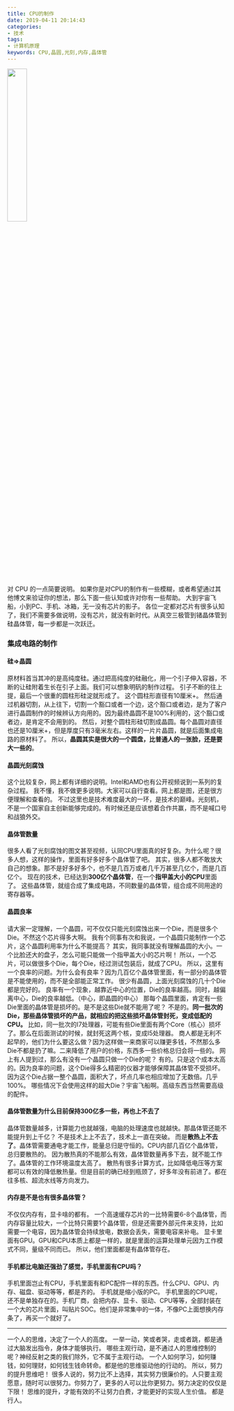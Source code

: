 ```yaml
---
title: CPU的制作
date: 2019-04-11 20:14:43
categories:
- 技术
tags:
- 计算机原理
keywords: CPU,晶圆,光刻,内存,晶体管
---
```


<img src="https://cdn.jsdelivr.net/gh/yigegongjiang/image_space@main/blog_img/202305300013497.jpg" width="30%">

对 CPU 的一点简要说明。
如果你是对CPU的制作有一些模糊，或者希望通过其他博文来验证你的想法，那么下面一些认知或许对你有一些帮助。
大到宇宙飞船，小到PC、手机、冰箱，无一没有芯片的影子。
各位一定都对芯片有很多认知了，我们不需要多做说明，没有芯片，就没有新时代。从真空三极管到锗晶体管到硅晶体管，每一步都是一次跃迁。

### 集成电路的制作

#### 硅=>晶圆
原材料首当其冲的是高纯度硅。通过把高纯度的硅融化，用一个引子伸入容器，不断的让硅附着生长在引子上面。我们可以想象明矾的制作过程。
引子不断的往上提，最后一个很重的圆柱形硅淀就形成了。
这个圆柱形直径有10厘米+。
然后通过机器切割，从上往下，切割一个豁口或者一个边，这个豁口或者边，是为了客户进行晶圆制作的时候辨认方向用的。因为最终晶圆不是100%利用的，这个豁口或者边，是肯定不会用到的。
然后，对整个圆柱形硅切割成晶圆。每个晶圆对直径也还是10厘米+，但是厚度只有3毫米左右。这样的一片片晶圆，就是后面集成电路的原材料了。
所以，**晶圆其实是很大的一个圆盘，比普通人的一张脸，还是要大一些的**。

<!-- more -->

#### 晶圆光刻腐蚀
这个比较复杂，网上都有详细的说明。Intel和AMD也有公开视频说到一系列的复杂过程。
我不懂，我不做更多说明。大家可以自行查看。网上都是图，还是很方便理解和查看的。
不过这里也是技术难度最大的一环，是技术的巅峰。光刻机，不是一个国家自主创新能够完成的。有时候还是应该想着合作共赢，而不是喊口号和战狼外交。

#### 晶体管数量
很多人看了光刻腐蚀的图文甚至视频，认同CPU里面真的好复杂。为什么呢？很多人想，这样的操作，里面有好多好多个晶体管了吧。
其实，很多人都不敢放大自己的想象。那不是好多好多个，也不是几百万或者几千万甚至几亿个，而是几百亿个。
现在的技术，已经达到**300亿个晶体管**，在一个**指甲盖大小的CPU**里面了。
这些晶体管，就组合成了集成电路，不同数量的晶体管，组合成不同用途的寄存器等。

#### 晶圆良率
请大家一定理解，一个晶圆，可不仅仅只能光刻腐蚀出来一个Die，而是很多个Die。不然这个芯片得多大啊。
我有个同事有次和我说，一个晶圆只能制作一个芯片，这个晶圆利用率为什么不能提高？
其实，我同事就没有理解晶圆的大小。一个比脸还大的盘子，怎么可能只能做一个指甲盖大小的芯片啊！
所以，一个芯片，可以做很多个Die，每个Die，经过测试包装后，就成了CPU。
所以，这里有一个良率的问题。为什么会有良率？因为几百亿个晶体管里面，有一部分的晶体管是不能使用的，而不是全部能正常工作。
很少有晶圆，上面光刻腐蚀的几十个Die都是完好的。
良率有一个现象，越靠近中心的位置，Die的良率越高。同时，越偏离中心，Die的良率越低。（中心，即晶圆的中心）
那每个晶圆里面，肯定有一些Die里面的晶体管是损坏的。是不是这些Die就不能用了呢？
不是的。**同一批次的Die，那些晶体管损坏的产品，就相应的把这些损坏晶体管封死，变成低配的CPU。**
比如，同一批次的I7处理器，可能有些Die里面有两个Core（核心）损坏了。那么在后面测试的时候，就封死这两个核，变成I5处理器。
商人都是无利不起早的，他们为什么要这么做？因为这样做一来商家可以赚更多钱，不然那么多Die不都是扔了嘛。二来降低了用户的价格，东西多一些价格总归会将一些的。
网上有人提到过，那么有没有一个晶圆只做一个Die的呢？
有的。只是这个成本太高的。因为良率的问题，这个Die得多么精密的仪器才能够保障其晶体管不受损坏。因为这个Die占据一整个晶圆，面积大了，坏点几率也相应增加了无数倍。几乎100%。
哪些情况下会使用这样的超大Die？宇宙飞船啊。高级东西当然需要高级的配件。

#### 晶体管数量为什么目前保持300亿多一些，再也上不去了
晶体管数量越多，计算能力也就越强，电脑的处理速度也就越快。那晶体管还能不能提升到上千亿？
不是技术上上不去了，技术上一直在突破。
而是**散热上不去了**。晶体管需要通电才能工作，能量总归是守恒的。CPU内部几百亿个晶体管，总归要散热的。
因为散热真的不能那么有效，晶体管数量再多下去，就不能工作了。晶体管的工作环境温度太高了。
散热有很多计算方式，比如降低电压等方案都可以有效的降低散热量。但是目前的确已经到瓶颈了，好多年没有前进了。都在往多核、超流水线等方向发力。

#### 内存是不是也有很多晶体管？
不仅仅内存有，显卡啥的都有。
一个高速缓存芯片的一比特需要6-8个晶体管，而内存容量比较大，一个比特只需要1个晶体管，但是还需要外部元件来支持，比如需要一个电容，因为晶体管会持续放电，数据会丢失，需要电容来补电。
显卡里面有GPU。GPU和CPU本质上都是一样的，就是里面的运算处理单元因为工作模式不同，量级不同而已。
所以，他们里面都是有晶体管存在。

#### 手机都比电脑还强劲了感觉，手机里面有CPU吗？
手机里面岂止有CPU，手机里面有和PC配件一样的东西。什么CPU、GPU、内存、磁盘、驱动等等，都是齐的。
手机就是缩小版的PC。
手机里面的CPU呢，还不是单独存在的。手机厂商，会把内存、显卡、驱动、CPU等等，全部封装在一个大的芯片里面，叫贴片SOC。他们是非常集中的一体，不像PC上面想换内存条了，再买一个就好了。
___

一个人的思维，决定了一个人的高度。
一举一动，笑或者哭，走或者跳，都是通过大脑发出指令，身体才能够执行。
哪些主观行动，是不通过人的思维控制的呢？神经反射之类的我们除外，它不属于主观行动。
一个人如何学习，如何赚钱，如何理财，如何钱生钱命转命。都是他的思维驱动他的行动的。
所以，努力的提升思维吧！
很多人说的，努力比不上选择，其实努力很廉价的。人只要主观愿意，随时可以很努力。你努力了，更多的人可以比你更努力。努力决定的仅仅是下限！
思维的提升，才能有效的不让努力白费，才能更好的实现人生价值。
都是行人。

